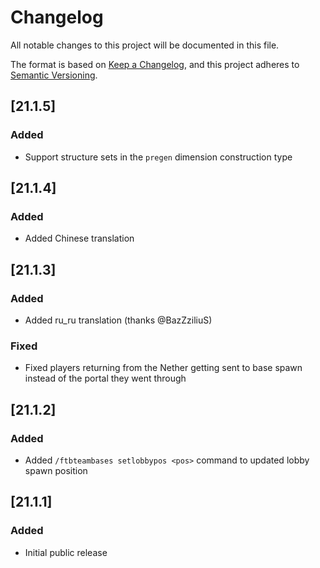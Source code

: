 # Changelog
All notable changes to this project will be documented in this file.

The format is based on [Keep a Changelog](https://keepachangelog.com/en/1.0.0/),
and this project adheres to [Semantic Versioning](https://semver.org/spec/v2.0.0.html).

## [21.1.5]

### Added
* Support structure sets in the `pregen` dimension construction type

## [21.1.4]

### Added
* Added Chinese translation

## [21.1.3]

### Added
* Added ru_ru translation (thanks @BazZziliuS)

### Fixed
* Fixed players returning from the Nether getting sent to base spawn instead of the portal they went through

## [21.1.2]

### Added
* Added `/ftbteambases setlobbypos <pos>` command to updated lobby spawn position

## [21.1.1]

### Added
* Initial public release
